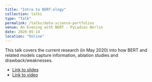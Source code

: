 ```yaml
---
title: "Intro to BERT-ology"
collection: talks
type: "Talk"
permalink: /talks/data-science-portfolios
venue: An Evening with BERT - PyLadies Berlin
date: 2020-05-14
location: "Online"
---
```


This talk covers the current research (in May 2020) into how BERT and related models capture information, ablation studies and drawback/weaknesses. 

* [Link to slides](http://www.rctatman.com/files/Tatman_2020_bertology.pdf)
* [Link to video](https://youtu.be/V5SKkKUU2hA?t=990)
